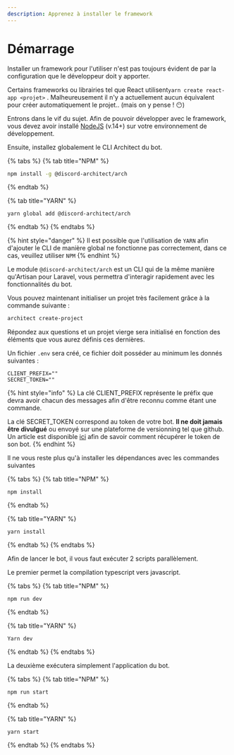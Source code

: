 ```yaml
---
description: Apprenez à installer le framework
---
```


# Démarrage

Installer un framework pour l'utiliser n'est pas toujours évident de par la configuration que le développeur doit y apporter.

Certains frameworks ou librairies tel que React utilisent`yarn create react-app <projet>` . Malheureusement il n'y a actuellement aucun équivalent pour créer automatiquement le projet..  \(mais on y pense ! 😶\)

Entrons dans le vif du sujet. Afin de pouvoir développer avec le framework, vous devez avoir installé [NodeJS](https://nodejs.org/en) \(v.14+\) sur votre environnement de développement.

Ensuite, installez globalement le CLI Architect du bot.

{% tabs %}
{% tab title="NPM" %}
```bash
npm install -g @discord-architect/arch
```
{% endtab %}

{% tab title="YARN" %}
```
yarn global add @discord-architect/arch
```
{% endtab %}
{% endtabs %}

{% hint style="danger" %}
Il est possible que l'utilisation de `YARN` afin d'ajouter le CLI de manière global ne fonctionne pas correctement, dans ce cas, veuillez utiliser `NPM`
{% endhint %}

Le module `@discord-architect/arch` est un CLI qui de la même manière qu'Artisan pour Laravel, vous permettra d'interagir rapidement avec les fonctionnalités du bot.

Vous pouvez maintenant initialiser un projet très facilement grâce à la commande suivante :

```bash
architect create-project
```

Répondez aux questions et un projet vierge sera initialisé en fonction des éléments que vous aurez définis ces dernières.

Un fichier `.env` sera créé, ce fichier doit posséder au minimum les donnés suivantes :

```text
CLIENT_PREFIX=""
SECRET_TOKEN=""
```

{% hint style="info" %}
La clé CLIENT\_PREFIX représente le préfix que devra avoir chacun des messages afin d'être reconnu comme étant une commande.

La clé SECRET\_TOKEN correspond au token de votre bot. **Il ne doit jamais être divulgué** ou envoyé sur une plateforme de versionning tel que github. Un article est disponible [ici](https://github.com/reactiflux/discord-irc/wiki/Creating-a-discord-bot-&-getting-a-token) afin de savoir comment récupérer le token de son bot.
{% endhint %}

Il ne vous reste plus qu'à installer les dépendances avec les commandes suivantes

{% tabs %}
{% tab title="NPM" %}
```text
npm install
```
{% endtab %}

{% tab title="YARN" %}
```
yarn install
```
{% endtab %}
{% endtabs %}

Afin de lancer le bot, il vous faut exécuter 2 scripts parallèlement.

Le premier permet la compilation typescript vers javascript.

{% tabs %}
{% tab title="NPM" %}
```text
npm run dev
```
{% endtab %}

{% tab title="YARN" %}
```
Yarn dev
```
{% endtab %}
{% endtabs %}

La deuxième exécutera simplement l'application du bot.

{% tabs %}
{% tab title="NPM" %}
```text
npm run start
```
{% endtab %}

{% tab title="YARN" %}
```
yarn start
```
{% endtab %}
{% endtabs %}

